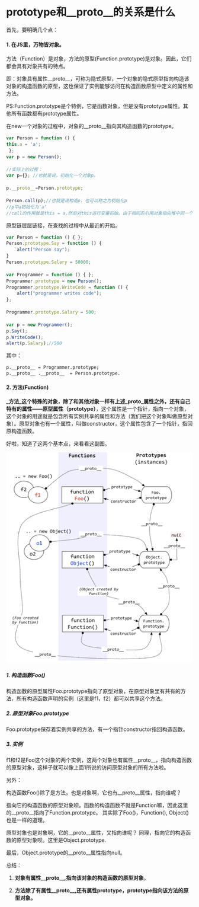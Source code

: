 # prototype和__proto__的关系是什么

首先，要明确几个点：

#### 1. 在JS里，万物皆对象。

方法（Function）是对象，方法的原型(Function.prototype)是对象。因此，它们都会具有对象共有的特点。

即：对象具有属性__proto__，可称为隐式原型，一个对象的隐式原型指向构造该对象的构造函数的原型，这也保证了实例能够访问在构造函数原型中定义的属性和方法。

PS:Function.prototype是个特例，它是函数对象，但是没有prototype属性。其他所有函数都有prototype属性。

在new一个对象的过程中，对象的__proto__指向其构造函数的prototype。

```javascript
var Person = function () {
this.a = 'a';
 };
var p = new Person();

//实际上的过程：
var p={}; //也就是说，初始化一个对象p。

p.__proto__=Person.prototype;

Person.call(p);//也就是说构造p，也可以称之为初始化p
//p中a初始化为'a'
//call的作用就是this = a,然后对this进行变量初始。由于相同的引用对象指向堆中同一个地址，this改变=>p改变。
```

原型链层层链接，在查找的过程中从最近的开始。
```javascript
var Person = function () { };
Person.prototype.Say = function () {
    alert("Person say");
}
Person.prototype.Salary = 50000;
 
var Programmer = function () { };
Programmer.prototype = new Person();
Programmer.prototype.WriteCode = function () {
    alert("programmer writes code");
};
 
Programmer.prototype.Salary = 500;
 
var p = new Programmer();
p.Say();
p.WriteCode();
alert(p.Salary);//500

```
其中：
```
p.__proto__ = Programmer.prototype;
p.__proto__ .__proto__  = Person.prototype.
```


#### 2. 方法(Function)

**_方法_这个特殊的对象，除了和其他对象一样有上述_proto_属性之外，还有自己特有的属性——原型属性（prototype）**，这个属性是一个指针，指向一个对象，这个对象的用途就是包含所有实例共享的属性和方法（我们把这个对象叫做原型对象）。原型对象也有一个属性，叫做constructor，这个属性包含了一个指针，指回原构造函数。

好啦，知道了这两个基本点，来看看这副图。

![](/image/1.1-1.png)

##### 1. 构造函数Foo()
构造函数的原型属性Foo.prototype指向了原型对象，在原型对象里有共有的方法，所有构造函数声明的实例（这里是f1，f2）都可以共享这个方法。

##### 2. 原型对象Foo.prototype
Foo.prototype保存着实例共享的方法，有一个指针constructor指回构造函数。

##### 3. 实例
f1和f2是Foo这个对象的两个实例，这两个对象也有属性__proto__，指向构造函数的原型对象，这样子就可以像上面1所说的访问原型对象的所有方法啦。

另外：

构造函数Foo()除了是方法，也是对象啊，它也有__proto__属性，指向谁呢？

指向它的构造函数的原型对象呗。函数的构造函数不就是Function嘛，因此这里的__proto__指向了Function.prototype。
其实除了Foo()，Function(), Object()也是一样的道理。

原型对象也是对象啊，它的__proto__属性，又指向谁呢？
同理，指向它的构造函数的原型对象呗。这里是Object.prototype.

最后，Object.prototype的__proto__属性指向null。

总结：
1. **对象有属性__proto__,指向该对象的构造函数的原型对象**。

2. **方法除了有属性__proto__,还有属性prototype，prototype指向该方法的原型对象。**